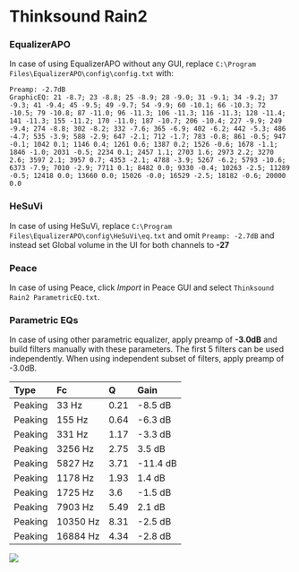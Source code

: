 # Thinksound Rain2

### EqualizerAPO
In case of using EqualizerAPO without any GUI, replace `C:\Program Files\EqualizerAPO\config\config.txt`
with:
```
Preamp: -2.7dB
GraphicEQ: 21 -8.7; 23 -8.8; 25 -8.9; 28 -9.0; 31 -9.1; 34 -9.2; 37 -9.3; 41 -9.4; 45 -9.5; 49 -9.7; 54 -9.9; 60 -10.1; 66 -10.3; 72 -10.5; 79 -10.8; 87 -11.0; 96 -11.3; 106 -11.3; 116 -11.3; 128 -11.4; 141 -11.3; 155 -11.2; 170 -11.0; 187 -10.7; 206 -10.4; 227 -9.9; 249 -9.4; 274 -8.8; 302 -8.2; 332 -7.6; 365 -6.9; 402 -6.2; 442 -5.3; 486 -4.7; 535 -3.9; 588 -2.9; 647 -2.1; 712 -1.7; 783 -0.8; 861 -0.5; 947 -0.1; 1042 0.1; 1146 0.4; 1261 0.6; 1387 0.2; 1526 -0.6; 1678 -1.1; 1846 -1.0; 2031 -0.5; 2234 0.1; 2457 1.1; 2703 1.6; 2973 2.2; 3270 2.6; 3597 2.1; 3957 0.7; 4353 -2.1; 4788 -3.9; 5267 -6.2; 5793 -10.6; 6373 -7.9; 7010 -2.9; 7711 0.1; 8482 0.0; 9330 -0.4; 10263 -2.5; 11289 -0.5; 12418 0.0; 13660 0.0; 15026 -0.0; 16529 -2.5; 18182 -0.6; 20000 0.0
```

### HeSuVi
In case of using HeSuVi, replace `C:\Program Files\EqualizerAPO\config\HeSuVi\eq.txt` and omit `Preamp:
-2.7dB` and instead set Global volume in the UI for both channels to **-27**

### Peace
In case of using Peace, click *Import* in Peace GUI and select `Thinksound Rain2 ParametricEQ.txt`.

### Parametric EQs
In case of using other parametric equalizer, apply preamp of **-3.0dB** and build filters manually
with these parameters. The first 5 filters can be used independently.
When using independent subset of filters, apply preamp of -3.0dB.

| Type    | Fc       |    Q | Gain     |
|:--------|:---------|:-----|:---------|
| Peaking | 33 Hz    | 0.21 | -8.5 dB  |
| Peaking | 155 Hz   | 0.64 | -6.3 dB  |
| Peaking | 331 Hz   | 1.17 | -3.3 dB  |
| Peaking | 3256 Hz  | 2.75 | 3.5 dB   |
| Peaking | 5827 Hz  | 3.71 | -11.4 dB |
| Peaking | 1178 Hz  | 1.93 | 1.4 dB   |
| Peaking | 1725 Hz  | 3.6  | -1.5 dB  |
| Peaking | 7903 Hz  | 5.49 | 2.1 dB   |
| Peaking | 10350 Hz | 8.31 | -2.5 dB  |
| Peaking | 16884 Hz | 4.34 | -2.8 dB  |

![](https://raw.githubusercontent.com/jaakkopasanen/AutoEq/master/results/innerfidelity/sbaf-serious/Thinksound%20Rain2/Thinksound%20Rain2.png)
